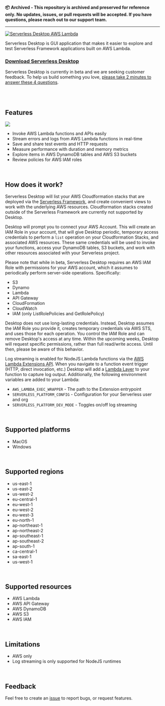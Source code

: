 **📦 Archived - This repository is archived and preserved for reference only. No updates, issues, or pull requests will be accepted. If you have questions, please reach out to our support team.**

---

[![Serverless Desktop AWS Lambda](https://raw.githubusercontent.com/serverless/desktop/main/resources/readme-serverless-desktop.png)](https://github.com/serverless/desktop/releases/latest)

Serverless Desktop is GUI application that makes it easier to explore and test Serverless Framework applications built on AWS Lambda.

### [Download Serverless Desktop](https://github.com/serverless/desktop/releases/latest)

Serverless Desktop is currently in beta and we are seeking customer feedback. To help us build something you love, [please take 2 minutes to answer these 4 questions](https://xv4b63nuizx.typeform.com/to/RC5jemCU).

<br />
<br />

## Features

![](https://raw.githubusercontent.com/serverless/desktop/main/resources/product-screenshot.png)

- Invoke AWS Lambda functions and APIs easily
- Stream errors and logs from AWS Lambda functions in real-time
- Save and share test events and HTTP requests
- Measure performance with duration and memory metrics
- Explore items in AWS DynamoDB tables and AWS S3 buckets
- Review policies for AWS IAM roles

<br />

## How does it work?

Serverless Desktop will list your AWS Cloudformation stacks that are deployed via the [Serverless Framework](https://github.com/serverless/serverless), and create convenient views to work with the underlying AWS resources. Cloudformation stacks created outside of the Serverless Framework are currently not supported by Desktop.

Desktop will prompt you to connect your AWS Account. This will create an IAM Role in your account, that will give Desktop periodic, temporary access credentials to perform a `list` operation on your Cloudformation Stacks, and associated AWS resources. These same credentials will be used to invoke your functions, access your DynamoDB tables, S3 buckets, and work with other resources associated with your Serverless project.

Please note that while in beta, Serverless Desktop requires an AWS IAM Role with permissions for your AWS account, which it assumes to periodically perform server-side operations.
Specifically:

- S3
- Dynamo
- Lambda
- API Gateway
- CloudFormation
- CloudWatch
- IAM (only ListRolePolicies and GetRolePolicy)

Desktop does not use long-lasting credentials. Instead, Desktop assumes the IAM Role you provide it, creates temporary credentials via AWS STS, and uses those for each operation. You control the IAM Role and can remove Desktop's access at any time. Within the upcoming weeks, Desktop will request specific permissions, rather than full read/write access. Until then, please be aware of this behavior.

Log streaming is enabled for NodeJS Lambda functions via the [AWS Lambda Extensions API](https://docs.aws.amazon.com/lambda/latest/dg/runtimes-extensions-api.html). When you navigate to a function event trigger (HTTP, direct invocation, etc.) Desktop will add a [Lambda Layer](https://docs.aws.amazon.com/lambda/latest/dg/configuration-layers.html) to your function to capture log output. Additionally, the following environment variables are added to your Lambda:

- `AWS_LAMBDA_EXEC_WRAPPER` - The path to the Extension entrypoint
- `SERVERLESS_PLATFORM_CONFIG` - Configuration for your Serverless user and org
- `SERVERLESS_PLATFORM_DEV_MODE` - Toggles on/off log streaming

<br />

## Supported platforms

- MacOS
- Windows

<br />

## Supported regions
- us-east-1
- us-east-2
- us-west-2
- eu-central-1
- eu-west-1
- eu-west-2
- eu-west-3
- eu-north-1
- ap-northeast-1
- ap-northeast-2
- ap-southeast-1
- ap-southeast-2
- ap-south-1
- ca-central-1
- sa-east-1
- us-west-1

<br />

## Supported resources

- AWS Lambda
- AWS API Gateway
- AWS DynamoDB
- AWS S3
- AWS IAM

<br />

## Limitations

- AWS only
- Log streaming is only supported for NodeJS runtimes

<br />

## Feedback

Feel free to create an [issue](https://github.com/serverless/desktop/issues/new) to report bugs, or request features.

